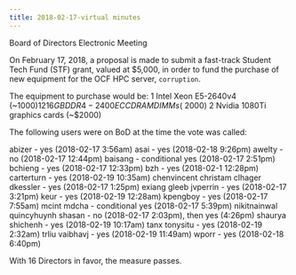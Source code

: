 ```yaml
---
title: 2018-02-17-virtual minutes
---
```

Board of Directors Electronic Meeting

On February 17, 2018, a proposal is made to submit
a fast-track Student Tech Fund (STF) grant, valued
at $5,000, in order to fund the purchase of new
equipment for the OCF HPC server, `corruption`.

The equipment to purchase would be:
1 Intel Xeon E5-2640v4 (~$1000)
12 16GB DDR4-2400 ECC DRAM DIMMs (~$2000)
2 Nvidia 1080Ti graphics cards (~$2000)

The following users were on BoD at the time the vote
was called:

abizer - yes (2018-02-17 3:56am)
asai - yes (2018-02-18 9:26pm)
awelty - no (2018-02-17 12:44pm)
baisang - conditional yes (2018-02-17 2:51pm)
bchieng - yes (2018-02-17 12:33pm)
bzh - yes (2018-02-1 12:28pm)
carterturn - yes (2018-02-19 10:35am)
chenvincent
christam
clhager
dkessler - yes (2018-02-17 1:25pm)
exiang
gleeb
jvperrin - yes (2018-02-17 3:21pm)
keur - yes (2018-02-19 12:28am)
kpengboy - yes (2018-02-17 7:55am)
mcint
mdcha - conditional yes (2018-02-17 5:39pm)
nikitnainwal
quincyhuynh
shasan - no (2018-02-17 2:03pm), then yes (4:26pm)
shaurya
shichenh - yes (2018-02-19 10:17am)
tanx
tonysitu - yes (2018-02-19 2:32am)
trliu
vaibhavj - yes (2018-02-19 11:49am)
wporr - yes (2018-02-18 6:40pm)

With 16 Directors in favor, the measure passes.
